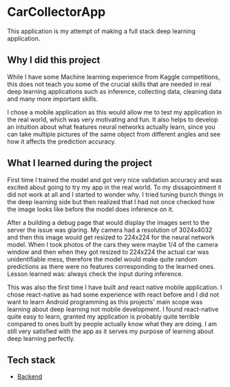 # CarCollectorApp
This application is my attempt of making a full stack deep learning application.

## Why I did this project
While I have some Machine learning experience from Kaggle competitions, this does not teach you some of the crucial skills that are needed in real deep learning applications such as inference, collecting data, cleaning data and many more important skills.

I chose a mobile application as this would allow me to test my application in the real world, which was very motivating and fun. It also helps to develop an intuition about what features
neural networks actually learn, since you can take multiple pictures of the same object from different angles and see how it affects the prediction accuracy. 

## What I learned during the project
First time I trained the model and got very nice validation accuracy and was excited about going to try my app in the real world. To my dissapointment it did not work at all and I started to wonder why. I tried tuning bunch things in the deep learning side but then realized that I had
not once checked how the image looks like before the model does inference on it.

After a building a debug page that would display the images sent to the server the issue was glaring. My camera had a resolution of 3024x4032 and then this image would get resized to 224x224 for the neural network model. When I took photos of the cars they were maybe 1/4 of the camera window and then when they got resized to 224x224 the actual car was unidentifiable mess, therefore the model would make quite random predictions as there were no features corresponding to the learned ones. Lesson learned was: always check the input during inference. 

This was also the first time I have built and react native mobile application. I chose react-native as had some experience with react before and I did not want to learn Android programming as this projects' main scope was learning about deep learning not mobile development. I found react-native quite easy to learn, granted my application is probably quite terrible compared to ones built by people actually know what they are doing. I am still very satisfied with the app as it serves my purpose of learning about deep learning perfectly. 

## Tech stack
- [Backend](https://github.com/JoonasMaanonen/car_collector_backend)

